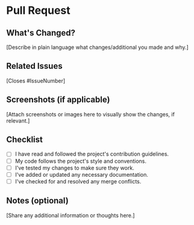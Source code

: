 # Pull Request

## What's Changed?
[Describe in plain language what changes/additional you made and why.]

## Related Issues
[Closes #IssueNumber]  <!-- Replace 'IssueNumber' with the relevant issue number -->

## Screenshots (if applicable)
[Attach screenshots or images here to visually show the changes, if relevant.]

## Checklist
- [ ] I have read and followed the project's contribution guidelines.
- [ ] My code follows the project's style and conventions.
- [ ] I've tested my changes to make sure they work.
- [ ] I've added or updated any necessary documentation.
- [ ] I've checked for and resolved any merge conflicts.

## Notes (optional)
[Share any additional information or thoughts here.]

